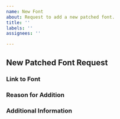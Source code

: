 ```yaml
---
name: New Font
about: Request to add a new patched font.
title: ''
labels: ''
assignees: ''

---
```


## New Patched Font Request

### Link to Font
<!-- Provide a link to the font's page -->


### Reason for Addition
 <!-- Explain why this font should be added -->


### Additional Information
 <!-- Add any other relevant information here -->
